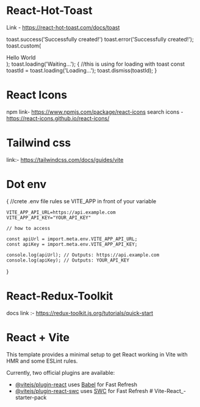 # React-Hot-Toast  
Link - https://react-hot-toast.com/docs/toast

toast.success('Successfully created!')
toast.error('Successfully created!');
toast.custom(<div>Hello World</div>);
toast.loading('Waiting...');
{
    //this is using for loading with toast
    const toastId = toast.loading('Loading...');
    toast.dismiss(toastId);
}

# React Icons

npm link- https://www.npmjs.com/package/react-icons
search icons - https://react-icons.github.io/react-icons/

# Tailwind css

link:- https://tailwindcss.com/docs/guides/vite

# Dot env

{
    //crete .env file rules se VITE_APP in front of your variable
    
    VITE_APP_API_URL=https://api.example.com
    VITE_APP_API_KEY="YOUR_API_KEY"

    // how to access

    const apiUrl = import.meta.env.VITE_APP_API_URL;
	const apiKey = import.meta.env.VITE_APP_API_KEY;

	console.log(apiUrl); // Outputs: https://api.example.com
	console.log(apiKey); // Outputs: YOUR_API_KEY
}


# React-Redux-Toolkit 

docs link :- https://redux-toolkit.js.org/tutorials/quick-start

# React + Vite

This template provides a minimal setup to get React working in Vite with HMR and some ESLint rules.

Currently, two official plugins are available:

- [@vitejs/plugin-react](https://github.com/vitejs/vite-plugin-react/blob/main/packages/plugin-react/README.md) uses [Babel](https://babeljs.io/) for Fast Refresh
- [@vitejs/plugin-react-swc](https://github.com/vitejs/vite-plugin-react-swc) uses [SWC](https://swc.rs/) for Fast Refresh
#   V i t e - R e a c t _ - s t a r t e r - p a c k  
 